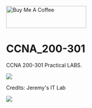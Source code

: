 <a href="https://www.buymeacoffee.com/adithyakrishna" target="_blank"><img src="https://cdn.buymeacoffee.com/buttons/v2/default-yellow.png" alt="Buy Me A Coffee" style="height: 60px !important;width: 217px !important;" ></a>

# CCNA_200-301
CCNA 200-301 Practical LABS. 

<a href="https://medium.com/@adithyakrishnav001/cisco-devises-configuration-commands-ccna-200-301-cba14591f97b"> <img src="https://user-images.githubusercontent.com/84318379/230762526-cb8daf17-ba1e-4ab2-a044-8b3b65aca738.png" ><a/>

Credits: Jeremy's IT Lab 
  
<a href="https://www.youtube.com/playlist?list=PLxbwE86jKRgMpuZuLBivzlM8s2Dk5lXBQ"> <img src="https://user-images.githubusercontent.com/84318379/231370956-b551da75-8e8a-4660-9026-cda6802a4479.png" ><a/>
